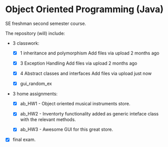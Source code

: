 # Object Oriented Programming (Java)
SE freshman second semester course.

The repository (will) include:

* 3 classwork:
  - [x] 1 inheritance and polymorphism	Add files via upload	2 months ago
  - [x] 3 Exception Handling	Add files via upload	2 months ago
  - [x] 4 Abstract classes and interfaces	Add files via upload	just now
  - [x] gui_random_ex


* 3 home assignments:
  - [x] ab_HW1 - Object oriented musical instruments store.
  - [x] ab_HW2 - Inventorty functionality added as generic inteface class with the relevant methods.
  - [x] ab_HW3 - Awesome GUI for this great store.
   

* [x] final exam.
